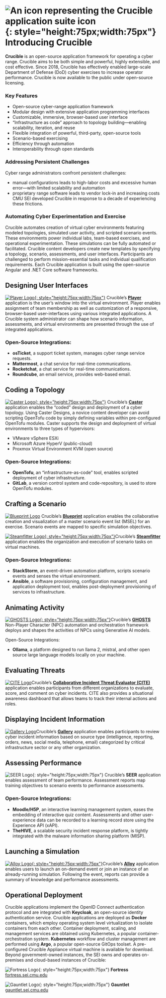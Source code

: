# ![An icon representing the Crucible application suite icon](assets/img/home/cruciblelogo.svg "Crucible Application Suite Icon"){: style="height:75px;width:75px"} Introducing Crucible

**Crucible** is an open-source application framework for operating a cyber range. Crucible aims to be both simple and powerful, highly extensible, and cost effective.
Since 2018, Crucible has effectively enabled large-scale Department of Defense (DoD) cyber exercises to increase operator performance. Crucible is now available to the public under open-source licensing.

### Key Features
* Open-source cyber-range application framework
* Modular design with extensive application programming interfaces
* Customizable, immersive, browser-based user interface 
* “Infrastructure as code” approach to topology building—enabling scalability, iteration, and reuse
* Flexible integration of powerful, third-party, open-source tools 
* Scenario-based exercising 
* Efficiency through automation
* Interoperability through open standards

### Addressing Persistent Challenges
Cyber range administrators confront persistent challenges:
* manual configurations leads to high-labor costs and excessive human error—with limited scalability and automation
* proprietary range software leads to vendor lock-in and increasing costs
CMU SEI developed Crucible in response to a decade of experiencing these frictions.

### Automating Cyber Experimentation and Exercise
Crucible automates creation of virtual cyber environments featuring modeled topologies, simulated user activity, and scripted scenario events. These environments power individual labs, team-based exercises, and operational experimentation. These simulations can be fully automated or facilitated. Crucible content developers create new templates by specifying a topology, scenario, assessments, and user interfaces. Participants are challenged to perform mission-essential tasks and individual qualification requirements. Each Crucible application is built using the open-source Angular and .NET Core software frameworks.

## Designing User Interfaces
[![Player Logo](assets/img/crucible-icon-player.svg){: style="height:75px;width:75px"}](player/index.md)
Crucible’s [**Player**](player/index.md) application is the user’s window into the virtual environment. Player enables 
assignment of team membership as well as customization of a responsive, browser-based user-interfaces using various integrated applications. A Crucible system administrator can shape how scenario information, assessments, and virtual environments are presented through the use of integrated applications.

### Open-Source Integrations:
* **osTicket**, a support ticket system, manages cyber range service requests.
* **Mattermost**, a chat service for real-time communications. 
* **Rocketchat**, a chat service for real-time communications.
* **Roundcube**, an email service, provides web-based email.

## Coding a Topology
[![Caster Logo](assets/img/crucible-icon-caster.svg){: style="height:75px;width:75px"}](caster/index.md)
Crucible’s [**Caster**](caster/index.md) application enables the “coded” design and deployment of a cyber topology. Using Caster Designs, a novice content developer can avoid scripting OpenTofu code by simply defining variables within pre-configured OpenTofu modules. Caster supports the design and deployment of virtual environments to three types of hypervisors:

* VMware vSphere ESXi
* Microsoft Azure HyperV (public-cloud)
* Proxmox Virtual Environment KVM (open source)

### Open-Source Integrations:
* **OpenTofu**, an “infrastructure-as-code” tool, enables scripted deployment of cyber infrastructure. 
* **GitLab**, a version control system and code-repository, is used to store OpenTofu modules.

## Crafting a Scenario
[![Blueprint Logo](assets/img/blueprint-logo.png)](blueprint/index.md)
Crucible’s [**Blueprint**](blueprint/index.md) application enables the collaborative creation and visualization of a master scenario event list (MSEL) for an exercise. Scenario events are mapped to specific simulation objectives. 

[![Steamfitter Logo](assets/img/crucible-icon-steamfitter.svg){: style="height:75px;width:75px"}](steamfitter/index.md)Crucible’s [**Steamfitter**](steamfitter/index.md) application enables the organization and execution of scenario tasks on virtual machines.

### Open-Source Integrations:
* **StackStorm**, an event-driven automation platform, scripts scenario events and senses the virtual environment.
* **Ansible**, a software provisioning, configuration management, and application deployment tool, enables post-deployment provisioning of services to infrastructure.

## Animating Activity
[![GHOSTS Logo](assets/img/ghosts_new.png){: style="height:75px;width:75px"}](https://cmu-sei.github.io/GHOSTS/)Crucible’s [**GHOSTS**](https://cmu-sei.github.io/GHOSTS/) Non-Player Character (NPC) automation and orchestration framework deploys and shapes the activities of NPCs using Generative AI models.

Open-Source Integrations:
* **Ollama**, a platform designed to run llama 2, mistral, and other open source large language models locally on your machine.

## Evaluating Threats
[![CITE Logo](assets/img/cite-logo.png)](cite/index.md)Crucible’s [**Collaborative Incident Threat Evaluator (CITE)**](cite/index) application enables participants from different organizations to evaluate, score, and comment on cyber incidents. CITE also provides a situational awareness dashboard that allows teams to track their internal actions and roles.

## Displaying Incident Information
[![Gallery Logo](assets/img/gallery-logo.png)](gallery/index.md)Crucible’s [**Gallery**](gallery/index.md) application enables 
participants to review cyber incident information based on source type (intelligence, reporting, orders, news, social media, telephone, email) categorized by critical infrastructure sector 
or any other organization.

## Assessing Performance
![SEER Logo](assets/img/crucible-icon-seer.svg){: style="height:75px;width:75px"}
Crucible’s **SEER** application enables assessment of team performance. Assessment reports map training objectives to scenario events to performance assessments.

### Open-Source Integrations:
* **Moodle/H5P**, an interactive learning management system, eases the embedding of interactive quiz content. Assessments and other user-experience data can be recorded to a learning record store using the Experience API (xAPI).
* **TheHIVE**, a scalable security incident response platform, is tightly integrated with the malware information sharing platform (MISP).

## Launching a Simulation
[![Alloy Logo](assets/img/crucible-icon-alloy.svg){: style="height:75px;width:75px"}](alloy/index.md)Crucible’s [**Alloy**](alloy/index.md) application enables users to launch an on-demand event or join an instance of an already-running simulation. Following the event, reports can provide a summary of knowledge and performance assessments.

## Operational Deployment
Crucible applications implement the OpenID Connect authentication protocol and are integrated with **Keycloak**, an open-source identity authentication service.
Crucible applications are deployed as **Docker** containers, which employ operating system level virtualization to isolate containers from each other. Container deployment, scaling, and management services are obtained using Kubernetes, a popular container-orchestration system. **Kubernetes** workflow and cluster management are performed using **Argo**, a popular open-source GitOps toolset.
A pre-configured Crucible Appliance virtual machine is available for download.
Beyond government-owned instances, the SEI owns and operates on-premises and cloud-based instances of Crucible:

![Fortress Logo](assets/img/fortress-app.svg){: style="height:75px;width:75px"}
**Fortress** [fortress.sei.cmu.edu](https://fortress.sei.cmu.edu)

![Gauntlet Logo](assets/img/gauntlet-app.svg){: style="height:75px;width:75px"}
**Gauntlet** [gauntlet.sei.cmu.edu](https://gauntlet.sei.cmu.edu) 










